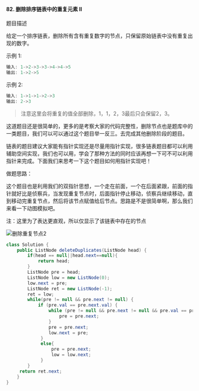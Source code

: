 #### 82. 删除排序链表中的重复元素 II

题目描述

给定一个排序链表，删除所有含有重复数字的节点，只保留原始链表中没有重复出现的数字。

示例 1:

```java
输入: 1->2->3->3->4->4->5
输出: 1->2->5
```


示例 2:

```java
输入: 1->1->1->2->3
输出: 2->3
```

> 注意这里会将重复的值全部删除，1，1，2，3最后只会保留2，3。

这道题目还是很简单的，更多的是考察大家的代码完整性，删除节点也是题库中的一类题目，我们可以可以通过这个题目举一反三。去完成其他删除阶段的题目。

链表的题目建议大家能有指针实现还是尽量用指针实现，很多链表题目都可以利用辅助空间实现，我们也可以用，学会了那种方法的同时应该再想一下可不可以利用指针来完成。下面我们来思考一下这个题目如何用指针实现吧！

做题思路：

这个题目也是利用我们的双指针思想，一个走在前面，一个在后面紧跟，前面的指针就好比是侦察兵，当发现重复节点时，后面指针停止移动，侦察兵继续移动，直到移动完重复节点，然后将该节点赋值给后节点。思路是不是很简单啊，那么我们来看一下动图模拟吧。

注：这里为了表达更直观，所以仅显示了该链表中存在的节点

![删除重复节点2](https://cdn.jsdelivr.net/gh/tan45du/photobed@master/photo/删除重复节点2.3btmii5cgxa0.gif)

```java
class Solution {
    public ListNode deleteDuplicates(ListNode head) {
        if(head == null||head.next==null){
            return head;
        }
        ListNode pre = head;
        ListNode low = new ListNode(0);
        low.next = pre;
        ListNode ret = new ListNode(-1);
        ret = low;
        while(pre != null && pre.next != null) {
            if (pre.val == pre.next.val) {
                while (pre != null && pre.next != null && pre.val == pre.next.val) {
                    pre = pre.next;
                }
                pre = pre.next;
                low.next = pre;                     
             }
             else{
                 pre = pre.next;
                 low = low.next;
             }
        }
     return ret.next;
    }
}
```

